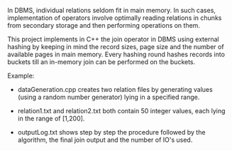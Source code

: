 In DBMS, individual relations seldom fit in main memory. In such cases, implementation of operators involve optimally reading relations in chunks from secondary storage and then performing operations on them.

This project implements in C++ the join operator in DBMS using external hashing by keeping in mind the record sizes, page size and the  number of available pages in main memory. Every hashing round hashes records into buckets till an in-memory join can be performed on the buckets.

Example:

- dataGeneration.cpp creates two relation files by generating values (using a random number generator) lying in a specified range. 

- relation1.txt and relation2.txt both contain 50 integer values, each lying in the range of [1,200].

- outputLog.txt shows step by step the procedure followed by the algorithm, the final join output and the number of IO's used.
